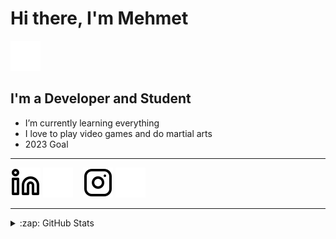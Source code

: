 # Hi there, I'm Mehmet
[![website](./img/Mharf.svg)](https://www.mehmetcyr.com1#gh-light-mode-only)

## I'm a Developer and Student
- I’m currently learning everything
- I love to play video games and do martial arts
- 2023 Goal 
---
[![website](./img/linkedin-light.svg)](https://www.linkedin.com/in/mehmet-%C3%A7ay%C4%B1r-b03209251#gh-light-mode-only)
[![website](./img/linkedin-dark.svg)](https://www.linkedin.com/in/mehmet-%C3%A7ay%C4%B1r-b03209251#gh-dark-mode-only)
&nbsp;&nbsp;
[![website](./img/instagram-light.svg)](https://instagram.com/meadow0#gh-light-mode-only)
[![website](./img/instagram-dark.svg)](https://instagram.com/meadow0#gh-dark-mode-only)

---

<details>
  <summary>:zap: GitHub Stats</summary>
  <img align="left" alt="codeSTACKr's GitHub Stats" src="https://github-readme-stats.vercel.app/api?username=mehmetcyr0&show_icons=true&theme=radical" />
</details>

[website]: http://mehmetcyr.live
